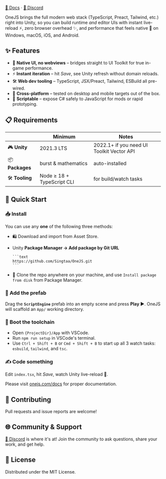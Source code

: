 [📄 Docs](https://onejs.com/docs) · [💬 Discord](https://discord.gg/dwnYFte6SF)

OneJS brings the full modern web stack (TypeScript, Preact, Tailwind, etc.) right into Unity, so you can build runtime *and* editor UIs with instant live-reload ⚡, zero browser overhead ✨, and performance that feels native 💪 on Windows, macOS, iOS, and Android.

## ✨ Features

* 🧬 **Native UI, no webviews** – bridges straight to UI Toolkit for true in-game performance.
* ⚡ **Instant iteration** – hit *Save*, see Unity refresh without domain reloads.
* 🛠️ **Web dev tooling** – TypeScript, JSX/Preact, Tailwind, ESBuild all pre-wired.
* 📱 **Cross-platform** – tested on desktop and mobile targets out of the box.
* 🧠 **Scriptable** – expose C# safely to JavaScript for mods or rapid prototyping.

## 📋 Requirements

|                 | Minimum                    | Notes                                             |
|-----------------|----------------------------|---------------------------------------------------|
| 🎮 **Unity**    | 2021.3 LTS                 | 2022.1+ if you need UI Toolkit Vector API         |
| 📦 **Packages** | burst & mathematics        | auto-installed                                    |
| 🛠 **Tooling**  | Node ≥ 18 + TypeScript CLI | for build/watch tasks                             |

## 🚀 Quick Start

### 📥 Install

You can use any **one** of the following three methods:

* 🛍️ Download and import from Asset Store.
* Unity **Package Manager → Add package by Git URL**

      ```text
      https://github.com/Singtaa/OneJS.git
      ```

* 🧷 Clone the repo anywhere on your machine, and use `Install package from disk` from Package Manager.

### 🧱 Add the prefab

Drag the **`ScriptEngine`** prefab into an empty scene and press **Play ▶️**. OneJS will scaffold an `App/` working directory.

### 🔧 Boot the toolchain

* Open `{ProjectDir}/App` with VSCode.
* Run `npm run setup` in VSCode's terminal.
* Use `Ctrl + Shift + B` or `Cmd + Shift + B` to start up all 3 watch tasks: `esbuild`, `tailwind`, and `tsc`.

### ✍️ Code something

Edit `index.tsx`, hit *Save*, watch Unity live-reload 🔄.

Please visit [onejs.com/docs](https://onejs.com/docs/getting-started) for proper documentation.

## 🤝 Contributing

Pull requests and issue reports are welcome!

## 🌐 Community & Support

[💬 Discord](https://discord.gg/dwnYFte6SF) is where it's at! Join the community to ask questions, share your work, and get help.

## 📄 License

Distributed under the MIT License.
